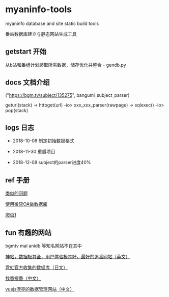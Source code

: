 # myaninfo-tools
myaninfo database and site static build tools

番站数据库建立与静态网站生成工具


## getstart 开始
从b站和番组计划爬取所需数据，储存优化并整合 - gendb.py

## docs 文档介绍
("https://bgm.tv/subject/135275", bangumi_subject_parser)

geturl(stack) -> httpget(url) -io> xxx_xxx_parser(rawpage) -> sqlexec() -io> pop(stack)

## logs 日志
* 2018-10-08 制定初始数据格式

* 2018-11-30 重启项目

* 2018-12-08 subject的parser进度40%

## ref 手册
[类似的问题](https://bbs.saraba1st.com/2b/thread-1344972-1-1.html)

[使用微软OA做数据库](https://zhuanlan.zhihu.com/p/23331725)

[爬虫1](https://github.com/AllenTom/BangumiSpider)

## fun 有趣的网站
bgmtv mal anidb 等知名网站不在其中

[神站，数据极其全，用户体验极其好，最好的追番网站（英文）](https://www.anime-planet.com)

[霓虹官方收集的数据库（日文）](https://mediaarts-db.bunka.go.jp)

[找番搜番（中文）](https://neets.cc)

[vuejs漂亮的数据管理网站（中文）](http://dudulu.moe/bangumi)
